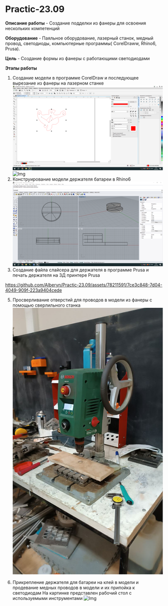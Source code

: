# Practic-23.09
**Описание работы** - Создание подделки из фанеры для освоения нескольких компетенций

**Оборудование** -
Паяльное оборудование, лазерный станок, медный провод, светодиоды, компьютерные программы( CorelDraww, Rhino6, Prusa).

**Цель** -
Создание формы из фанеры с работающими светодиодами

**Этапы работы**
1) Создание модели в программе CorelDraw и последующее вырезание из фанеры на лазерном станке
![Img](101.png)
![Img](IMG_2394.JPG)
3) Конструирование модели держателя батареи в Rhino6
![Img](102.png)
4) Создание файла слайсера для держателя в программе Prusa и печать держателя на 3Д принтере Prusa



https://github.com/Alberyn/Practic-23.09/assets/78211591/7ce3c848-7d04-4049-909f-223a9404cede


5) Просверливание отверстий для проводов в модели из фанеры с помощью сверлильного станка
![Img](IMG_2409.JPG)

6) Прикрепление держателя для батареи на клей в модели и продевание медных проводов в модели и их припойка к светодиодам
На картинке представлен рабочий стол с используемыми инструментами
![Img](IMG_2408.JPG)

